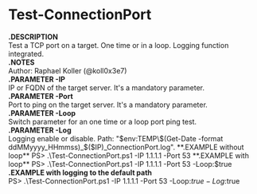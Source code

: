 # Test-ConnectionPort

**.DESCRIPTION**  
Test a TCP port on a target. One time or in a loop. Logging function integrated.  
**.NOTES**  
Author: Raphael Koller (@koll0x3e7)  
**.PARAMETER -IP**  
IP or FQDN of the target server. It's a mandatory parameter.  
**.PARAMETER -Port**  
Port to ping on the target server. It's a mandatory parameter.  
**.PARAMETER -Loop**  
Switch parameter for an one time or a loop port ping test.  
**.PARAMETER -Log**  
Logging enable or disable. Path: "$env:TEMP\$(Get-Date -format ddMMyyyy_HHmmss)_$($IP)_ConnectionPort.log".  
**.EXAMPLE without loop**  
PS> .\Test-ConnectionPort.ps1 -IP 1.1.1.1 -Port 53  
**.EXAMPLE with loop**  
PS> .\Test-ConnectionPort.ps1 -IP 1.1.1.1 -Port 53 -Loop:$true  
**.EXAMPLE with logging to the default path**  
PS> .\Test-ConnectionPort.ps1 -IP 1.1.1.1 -Port 53 -Loop:$true -Log:$true  
